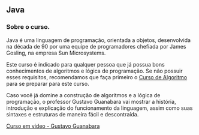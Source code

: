 ﻿## Java

### Sobre o curso.

Java é uma linguagem de programação, orientada a objetos, desenvolvida na década de 90 por uma equipe de programadores chefiada por James Gosling, na empresa Sun Microsystems.

Este curso é indicado para qualquer pessoa que já possua bons conhecimentos de algoritmos e lógica de programação. Se não possuir esses requisitos, recomendamos que faça primeiro o [Curso de Algoritmo](https://www.cursoemvideo.com/course/curso-de-algoritmo/) para se preparar para este curso.

Caso você já domine a construção de algoritmos e a lógica de programação, o professor Gustavo Guanabara vai mostrar a história, introdução e explicação do funcionamento da linguagem, assim como suas sintaxes e estruturas de maneira fácil e descontraída.


[Curso em video - Gustavo Guanabara](https://www.cursoemvideo.com/course/java-basico/)
